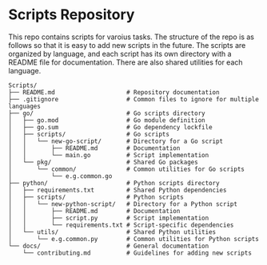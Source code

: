 # Scripts Repository

This repo contains scripts for varoius tasks. The structure of the repo is as follows so that it is easy to add new scripts in the future. The scripts are organized by language, and each script has its own directory with a README file for documentation. There are also shared utilities for each language.

```
Scripts/
├── README.md                    # Repository documentation
├── .gitignore                   # Common files to ignore for multiple languages
├── go/                          # Go scripts directory
│   ├── go.mod                   # Go module definition
│   ├── go.sum                   # Go dependency lockfile
│   ├── scripts/                 # Go scripts
│   │   └── new-go-script/       # Directory for a Go script
│   │       ├── README.md        # Documentation
│   │       └── main.go          # Script implementation
│   └── pkg/                     # Shared Go packages
│       └── common/              # Common utilities for Go scripts
│           └── e.g.common.go
├── python/                      # Python scripts directory
│   ├── requirements.txt         # Shared Python dependencies
│   ├── scripts/                 # Python scripts
│   │   └── new-python-script/   # Directory for a Python script
│   │       ├── README.md        # Documentation
│   │       ├── script.py        # Script implementation
│   │       └── requirements.txt # Script-specific dependencies
│   └── utils/                   # Shared Python utilities
│       └── e.g.common.py        # Common utilities for Python scripts
└── docs/                        # General documentation
    └── contributing.md          # Guidelines for adding new scripts
```
